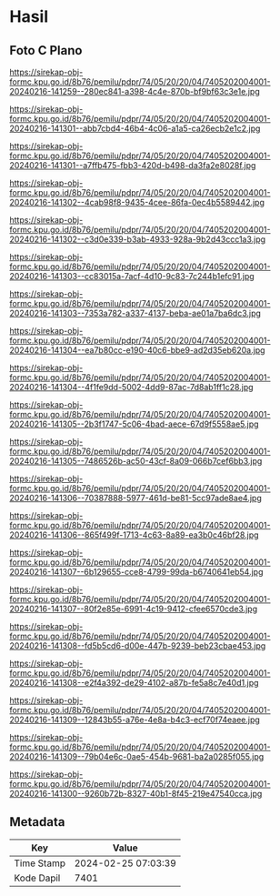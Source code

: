 # Hasil

## Foto C Plano

https://sirekap-obj-formc.kpu.go.id/8b76/pemilu/pdpr/74/05/20/20/04/7405202004001-20240216-141259--280ec841-a398-4c4e-870b-bf9bf63c3e1e.jpg

https://sirekap-obj-formc.kpu.go.id/8b76/pemilu/pdpr/74/05/20/20/04/7405202004001-20240216-141301--abb7cbd4-46b4-4c06-a1a5-ca26ecb2e1c2.jpg

https://sirekap-obj-formc.kpu.go.id/8b76/pemilu/pdpr/74/05/20/20/04/7405202004001-20240216-141301--a7ffb475-fbb3-420d-b498-da3fa2e8028f.jpg

https://sirekap-obj-formc.kpu.go.id/8b76/pemilu/pdpr/74/05/20/20/04/7405202004001-20240216-141302--4cab98f8-9435-4cee-86fa-0ec4b5589442.jpg

https://sirekap-obj-formc.kpu.go.id/8b76/pemilu/pdpr/74/05/20/20/04/7405202004001-20240216-141302--c3d0e339-b3ab-4933-928a-9b2d43ccc1a3.jpg

https://sirekap-obj-formc.kpu.go.id/8b76/pemilu/pdpr/74/05/20/20/04/7405202004001-20240216-141303--cc83015a-7acf-4d10-9c83-7c244b1efc91.jpg

https://sirekap-obj-formc.kpu.go.id/8b76/pemilu/pdpr/74/05/20/20/04/7405202004001-20240216-141303--7353a782-a337-4137-beba-ae01a7ba6dc3.jpg

https://sirekap-obj-formc.kpu.go.id/8b76/pemilu/pdpr/74/05/20/20/04/7405202004001-20240216-141304--ea7b80cc-e190-40c6-bbe9-ad2d35eb620a.jpg

https://sirekap-obj-formc.kpu.go.id/8b76/pemilu/pdpr/74/05/20/20/04/7405202004001-20240216-141304--4f1fe9dd-5002-4dd9-87ac-7d8ab1ff1c28.jpg

https://sirekap-obj-formc.kpu.go.id/8b76/pemilu/pdpr/74/05/20/20/04/7405202004001-20240216-141305--2b3f1747-5c06-4bad-aece-67d9f5558ae5.jpg

https://sirekap-obj-formc.kpu.go.id/8b76/pemilu/pdpr/74/05/20/20/04/7405202004001-20240216-141305--7486526b-ac50-43cf-8a09-066b7cef6bb3.jpg

https://sirekap-obj-formc.kpu.go.id/8b76/pemilu/pdpr/74/05/20/20/04/7405202004001-20240216-141306--70387888-5977-461d-be81-5cc97ade8ae4.jpg

https://sirekap-obj-formc.kpu.go.id/8b76/pemilu/pdpr/74/05/20/20/04/7405202004001-20240216-141306--865f499f-1713-4c63-8a89-ea3b0c46bf28.jpg

https://sirekap-obj-formc.kpu.go.id/8b76/pemilu/pdpr/74/05/20/20/04/7405202004001-20240216-141307--6b129655-cce8-4799-99da-b6740641eb54.jpg

https://sirekap-obj-formc.kpu.go.id/8b76/pemilu/pdpr/74/05/20/20/04/7405202004001-20240216-141307--80f2e85e-6991-4c19-9412-cfee6570cde3.jpg

https://sirekap-obj-formc.kpu.go.id/8b76/pemilu/pdpr/74/05/20/20/04/7405202004001-20240216-141308--fd5b5cd6-d00e-447b-9239-beb23cbae453.jpg

https://sirekap-obj-formc.kpu.go.id/8b76/pemilu/pdpr/74/05/20/20/04/7405202004001-20240216-141308--e2f4a392-de29-4102-a87b-fe5a8c7e40d1.jpg

https://sirekap-obj-formc.kpu.go.id/8b76/pemilu/pdpr/74/05/20/20/04/7405202004001-20240216-141309--12843b55-a76e-4e8a-b4c3-ecf70f74eaee.jpg

https://sirekap-obj-formc.kpu.go.id/8b76/pemilu/pdpr/74/05/20/20/04/7405202004001-20240216-141309--79b04e6c-0ae5-454b-9681-ba2a0285f055.jpg

https://sirekap-obj-formc.kpu.go.id/8b76/pemilu/pdpr/74/05/20/20/04/7405202004001-20240216-141300--9260b72b-8327-40b1-8f45-219e47540cca.jpg


## Metadata

| Key        | Value               |
| ---------- | ------------------- |
| Time Stamp | 2024-02-25 07:03:39 |
| Kode Dapil | 7401                |



